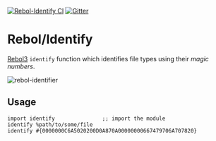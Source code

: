 [![Rebol-Identify CI](https://github.com/Oldes/Rebol-Identify/actions/workflows/main.yml/badge.svg)](https://github.com/Oldes/Rebol-Identify/actions/workflows/main.yml)
[![Gitter](https://badges.gitter.im/rebol3/community.svg)](https://app.gitter.im/#/room/#Rebol3:gitter.im)

# Rebol/Identify
[Rebol3](https://github.com/Oldes/Rebol3) `identify` function which identifies file types using their _magic numbers_.

![rebol-identifier](https://github.com/user-attachments/assets/048889bc-b4d0-429f-9771-fe67b0c69e0c)

## Usage
```rebol
import identify               ;; import the module
identify %path/to/some/file
identify #{0000000C6A5020200D0A870A00000000667479706A707820}
```

